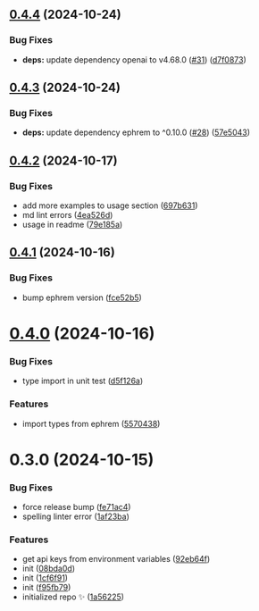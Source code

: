 ## [0.4.4](https://github.com/stevin-wilson/ephrem-ai/compare/0.4.3...0.4.4) (2024-10-24)

### Bug Fixes

- **deps:** update dependency openai to v4.68.0 ([#31](https://github.com/stevin-wilson/ephrem-ai/issues/31)) ([d7f0873](https://github.com/stevin-wilson/ephrem-ai/commit/d7f0873c0f907e8ae45bb697a0a7a35445040ea8))

## [0.4.3](https://github.com/stevin-wilson/ephrem-ai/compare/0.4.2...0.4.3) (2024-10-24)

### Bug Fixes

- **deps:** update dependency ephrem to ^0.10.0 ([#28](https://github.com/stevin-wilson/ephrem-ai/issues/28)) ([57e5043](https://github.com/stevin-wilson/ephrem-ai/commit/57e50435bfe4862d67b7f62a814c6318f463380e))

## [0.4.2](https://github.com/stevin-wilson/ephrem-ai/compare/0.4.1...0.4.2) (2024-10-17)

### Bug Fixes

- add more examples to usage section ([697b631](https://github.com/stevin-wilson/ephrem-ai/commit/697b6315db76935100b3e227a30f17d1d7154e58))
- md lint errors ([4ea526d](https://github.com/stevin-wilson/ephrem-ai/commit/4ea526d75637cabce11db5ad5261c5b63eea43c1))
- usage in readme ([79e185a](https://github.com/stevin-wilson/ephrem-ai/commit/79e185a0eb25ebe4bd792ad0f3012052ec5c30ef))

## [0.4.1](https://github.com/stevin-wilson/ephrem-ai/compare/0.4.0...0.4.1) (2024-10-16)

### Bug Fixes

- bump ephrem version ([fce52b5](https://github.com/stevin-wilson/ephrem-ai/commit/fce52b567ebfa4e7cc5a0ab528c0ec3b888e0d97))

# [0.4.0](https://github.com/stevin-wilson/ephrem-ai/compare/0.3.0...0.4.0) (2024-10-16)

### Bug Fixes

- type import in unit test ([d5f126a](https://github.com/stevin-wilson/ephrem-ai/commit/d5f126a110287bd993ee46b20b24962670c395e1))

### Features

- import types from ephrem ([5570438](https://github.com/stevin-wilson/ephrem-ai/commit/5570438c89a78b1f4f136b75476baacb867b8260))

# 0.3.0 (2024-10-15)

### Bug Fixes

- force release bump ([fe71ac4](https://github.com/stevin-wilson/ephrem-ai/commit/fe71ac4ba1bc32b6a853c696fb203981499b0a42))
- spelling linter error ([1af23ba](https://github.com/stevin-wilson/ephrem-ai/commit/1af23bacd1f94ab43ba3df7cc60c31b2cdd1e140))

### Features

- get api keys from environment variables ([92eb64f](https://github.com/stevin-wilson/ephrem-ai/commit/92eb64f0ce7c42b772cc4421ffd9a8ca450b9d75))
- init ([08bda0d](https://github.com/stevin-wilson/ephrem-ai/commit/08bda0dabb2935101b8db0d74f5674618e3271ee))
- init ([1cf6f91](https://github.com/stevin-wilson/ephrem-ai/commit/1cf6f91d03d36c3323f3f40c141442dad8d77449))
- init ([f95fb79](https://github.com/stevin-wilson/ephrem-ai/commit/f95fb792cc820d89975cb2ec171560093ad9a15d))
- initialized repo ✨ ([1a56225](https://github.com/stevin-wilson/ephrem-ai/commit/1a56225db832ad602974170ff864056a11928173))
